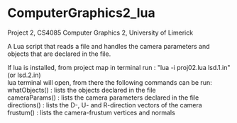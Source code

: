 # ComputerGraphics2_lua

Project 2, CS4085 Computer Graphics 2, University of Limerick </br>

A Lua script that reads a file and handles the camera parameters and objects that are declared in the file. </br>

If lua is installed, from project map in terminal run : "lua -i proj02.lua lsd.1.in" (or lsd.2.in) </br>
lua terminal will open, from there the following commands can be run:</br>
whatObjects() : lists the objects declared in the file</br>
cameraParams() : lists the camera parameters declared in the file</br>
directions() : lists the D-, U- and R-direction vectors of the camera</br>
frustum() : lists the camera-frustum vertices and normals
